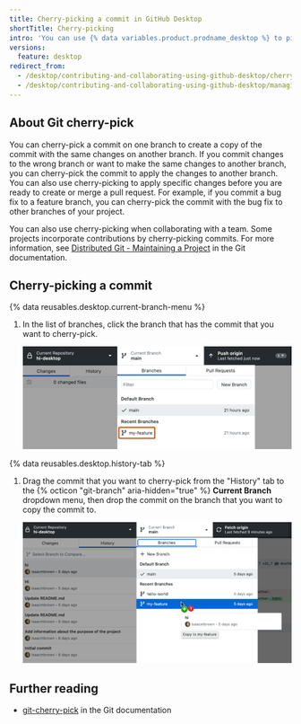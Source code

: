 ```yaml
---
title: Cherry-picking a commit in GitHub Desktop
shortTitle: Cherry-picking 
intro: 'You can use {% data variables.product.prodname_desktop %} to pick a specific commit on one branch and copy the commit to another branch.'
versions:
  feature: desktop
redirect_from:
  - /desktop/contributing-and-collaborating-using-github-desktop/cherry-picking-a-commit
  - /desktop/contributing-and-collaborating-using-github-desktop/managing-commits/cherry-picking-a-commit
---
```

## About Git cherry-pick

You can cherry-pick a commit on one branch to create a copy of the commit with the same changes on another branch. If you commit changes to the wrong branch or want to make the same changes to another branch, you can cherry-pick the commit to apply the changes to another branch. You can also use cherry-picking to apply specific changes before you are ready to create or merge a pull request. For example, if you commit a bug fix to a feature branch, you can cherry-pick the commit with the bug fix to other branches of your project.

You can also use cherry-picking when collaborating with a team. Some projects incorporate contributions by cherry-picking commits. For more information, see [Distributed Git - Maintaining a Project](https://git-scm.com/book/en/v2/Distributed-Git-Maintaining-a-Project#_rebase_cherry_pick) in the Git documentation.

## Cherry-picking a commit

{% data reusables.desktop.current-branch-menu %}
1. In the list of branches, click the branch that has the commit that you want to cherry-pick.

   ![Screenshot of the "Current Branch" dropdown view. Under "Recent Branches", a branch, named "my-feature", is highlighted with an orange outline.](/assets/images/help/desktop/select-branch-from-dropdown.png)

{% data reusables.desktop.history-tab %}
1. Drag the commit that you want to cherry-pick from the "History" tab to the {% octicon "git-branch" aria-hidden="true" %} **Current Branch** dropdown menu, then drop the commit on the branch that you want to copy the commit to.

   ![Screenshot of the "History" tab and the "Current Branch" dropdown view. The cursor hovers over the "my-feature" branch, and "plus one" icons indicate the addition of one commit.](/assets/images/help/desktop/cherry-picking.png)

## Further reading

- [git-cherry-pick](https://git-scm.com/docs/git-cherry-pick) in the Git documentation
